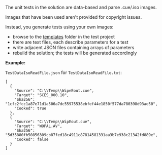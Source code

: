 The unit tests in the solution are data-based and parse .cue/.iso images.

Images that have been used aren't provided for copyright issues.

Instead, you generate tests using your own images:

- browse to the [templates](ISO9660.Tests/Templates) folder in the test project
- there are text files, each describe parameters for a test
- write adjacent JSON files containing arrays of parameters
- rebuild the solution; the tests will be generated accordingly

**Example:**

`TestDataIsoReadFile.json` for `TestDataIsoReadFile.txt`:

```
[
  {
    "Source": "C:\\Temp\\WipeEout.cue",
    "Target": "SCES_000.10",
    "Sha256": "1cfc2fcc1a87e71d1a506a7dc55975538ebfef44e1850f577da780398d93ae50",
    "Cooked": true
  },
  {
    "Source": "C:\\Temp\\WipEout.cue",
    "Target": "WOPAL.AV",
    "Sha256": "5d35880fb50856309cb87fed18c4911c87814581331aa3b7e938c21342fd889e",
    "Cooked": false
  }
]
```